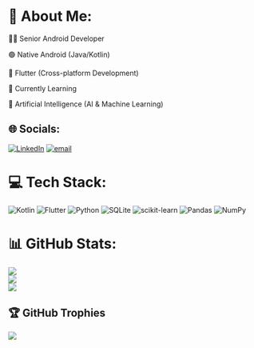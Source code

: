 # 💫 About Me:
👨‍💻 Senior Android Developer

🟢 Native Android (Java/Kotlin)

🔷 Flutter (Cross-platform Development)

🤖 Currently Learning

🧠 Artificial Intelligence (AI & Machine Learning)


## 🌐 Socials:
[![LinkedIn](https://img.shields.io/badge/LinkedIn-%230077B5.svg?logo=linkedin&logoColor=white)](https://linkedin.com/in/www.linkedin.com/in/vincent-robin-j-10539b1a1) [![email](https://img.shields.io/badge/Email-D14836?logo=gmail&logoColor=white)](mailto:vr999411@gmail.com) 

# 💻 Tech Stack:
![Kotlin](https://img.shields.io/badge/kotlin-%237F52FF.svg?style=for-the-badge&logo=kotlin&logoColor=white) ![Flutter](https://img.shields.io/badge/Flutter-%2302569B.svg?style=for-the-badge&logo=Flutter&logoColor=white) ![Python](https://img.shields.io/badge/python-3670A0?style=for-the-badge&logo=python&logoColor=ffdd54) ![SQLite](https://img.shields.io/badge/sqlite-%2307405e.svg?style=for-the-badge&logo=sqlite&logoColor=white) ![scikit-learn](https://img.shields.io/badge/scikit--learn-%23F7931E.svg?style=for-the-badge&logo=scikit-learn&logoColor=white) ![Pandas](https://img.shields.io/badge/pandas-%23150458.svg?style=for-the-badge&logo=pandas&logoColor=white) ![NumPy](https://img.shields.io/badge/numpy-%23013243.svg?style=for-the-badge&logo=numpy&logoColor=white)
# 📊 GitHub Stats:
![](https://github-readme-stats.vercel.app/api?username=vincent-robin&theme=dark&hide_border=false&include_all_commits=false&count_private=false)<br/>
![](https://nirzak-streak-stats.vercel.app/?user=vincent-robin&theme=dark&hide_border=false)<br/>
![](https://github-readme-stats.vercel.app/api/top-langs/?username=vincent-robin&theme=dark&hide_border=false&include_all_commits=false&count_private=false&layout=compact)

## 🏆 GitHub Trophies
![](https://github-profile-trophy.vercel.app/?username=vincent-robin&theme=radical&no-frame=false&no-bg=true&margin-w=4)

<!-- Proudly created with GPRM ( https://gprm.itsvg.in ) -->

